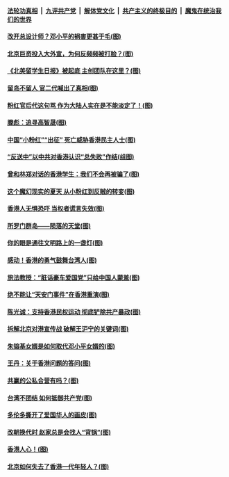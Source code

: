 ####  [法轮功真相](../../../../basic/blob/master/README.md?t=08240400) &nbsp;|&nbsp; [九评共产党](../../../../9ping.md/blob/master/README.md?t=08240400) &nbsp;|&nbsp; [解体党文化](../../../../jtdwh.md/blob/master/README.md?t=08240400)  &nbsp;|&nbsp; [共产主义的终极目的](../../../../gczydzjmd.md/blob/master/README.md?t=08240400) &nbsp;|&nbsp; [魔鬼在统治我们的世界](../../../../mgztzwmdsj.md/blob/master/README.md?t=08240400) 

#### [改开总设计师？邓小平的祸害更甚于毛(图)](../pages/p4/904785.md?t=08240400) 

#### [北京巨资投入大外宣，为何反频频被打脸？(图)](../pages/p4/904789.md?t=08240400) 

#### [《北美留学生日报》被起底 主创团队在这里？(图)](../pages/p4/904760.md?t=08240400) 

#### [留岛不留人 官二代喊出了真相(图)](../pages/p4/904759.md?t=08240400) 

#### [粉红官后代这句骂 作为大陆人实在是不能淡定了！(图)](../pages/p4/904757.md?t=08240400) 

#### [滕彪：追寻高智晟(图)](../pages/p4/904690.md?t=08240400) 

#### [中国“小粉红”“出征” 死亡威胁香港民主人士(图)](../pages/p4/904671.md?t=08240400) 

#### [“反送中”以中共对香港认识“总失败”作结(组图)](../pages/p4/904669.md?t=08240400) 

#### [曾和林郑对话的香港学生：我们不会再被骗了(图)](../pages/p4/904663.md?t=08240400) 

#### [这个魔幻现实的夏天 从小粉红到反贼的转变(图)](../pages/p4/904653.md?t=08240400) 

#### [香港人无惧恐吓 当权者谎言失效(图)](../pages/p4/904648.md?t=08240400) 

#### [所罗门群岛——陨落的天堂(图)](../pages/p4/904646.md?t=08240400) 

#### [你的眼是通往文明路上的一盏灯(图)](../pages/p4/904552.md?t=08240400) 

#### [感动！香港的勇气鼓舞台湾人(图)](../pages/p4/904548.md?t=08240400) 

#### [旅法教授：“脏话豪车爱国党”只给中国人蒙羞(图)](../pages/p4/904546.md?t=08240400) 

#### [绝不能让“天安门事件”在香港重演(图)](../pages/p4/904543.md?t=08240400) 

#### [陈光诚：支持香港民权运动 彻底铲除共产暴政(图)](../pages/p4/904542.md?t=08240400) 

#### [拆解北京对港宣传战 破解王沪宁的关键词(图)](../pages/p4/904541.md?t=08240400) 

#### [朱镕基女婿是如何取代邓小平女婿的(图)](../pages/p4/904531.md?t=08240400) 

#### [王丹：关于香港问题的答问(图)](../pages/p4/904445.md?t=08240400) 

#### [共赢的公私合营有吗？(图)](../pages/p4/904442.md?t=08240400) 

#### [台湾不团结 如何抵御共产党(图)](../pages/p4/904439.md?t=08240400) 

#### [多伦多撕开了爱国华人的画皮(图)](../pages/p4/904436.md?t=08240400) 

#### [改朝换代时 赵家总是会找人“背锅”(图)](../pages/p4/904431.md?t=08240400) 

#### [香港人心！(图)](../pages/p4/904301.md?t=08240400) 

#### [北京如何失去了香港一代年轻人？(图)](../pages/p4/904297.md?t=08240400) 

